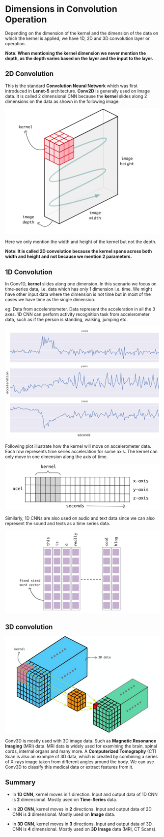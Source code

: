 # Dimensions in Convolution Operation

Depending on the dimension of the kernel and the dimension of the data on which the kernel is applied, we have 1D, 2D and 3D convolution layer or operation.

**Note: When mentioning the kernel dimension we never mention the depth, as the depth varies based on the layer and the input to the layer.**



## 2D Convolution

This is the standard **Convolution Neural Network** which was first introduced in **Lenet-5** architecture. **Conv2D** is generally used on Image data. It is called 2 dimensional CNN because the **kernel** slides along 2 dimensions on the data as shown in the following image.

<img src='../../assets/2dconv.png' />

Here we only mention the width and height of the kernel but not the depth. 

**Note: It is called 2D convolution because the kernel spans across both width and height and not because we mention 2 parameters.**



## 1D Convolution

 In Conv1D, **kernel** slides along one dimension. In this scenario we focus on time-series data, i.e. data which has only 1 dimension i.e. time. We might have other input data where the dimension is not time but in most of the cases we have time as the single dimension.

eg: Data from acceleratometer. Data represent the acceleration in all the 3 axes. 1D CNN can perform activity recognition task from accelerometer data, such as if the person is standing, walking, jumping etc.

<img src='../../assets/accel.png' />

Following plot illustrate how the kernel will move on accelerometer data. Each row represents time series acceleration for some axis. The kernel can only move in one dimension along the axis of time.

<img src='../../assets/1dconv.png' />

Similarly, 1D CNNs are also used on audio and text data since we can also represent the sound and texts as a time series data.

<img src='../../assets/txt_1d.png' />

## 3D convolution

<img src='../../assets/3dconv.png' />

Conv3D is mostly used with 3D image data. Such as **Magnetic Resonance Imaging** (MRI) data. MRI data is widely used for examining the brain, spinal cords, internal organs and many more. A **Computerized Tomography** (CT) Scan is also an example of 3D data, which is created by combining a series of X-rays image taken from different angles around the body. We can use Conv3D to classify this medical data or extract features from it.



## Summary

- In **1D CNN**, kernel moves in **1** direction. Input and output data of 1D CNN is **2** dimensional. Mostly used on **Time-Series** data.

- In **2D CNN**, kernel moves in **2** directions. Input and output data of 2D CNN is **3** dimensional. Mostly used on **Image** data.

- In **3D CNN**, kernel moves in **3** directions. Input and output data of 3D CNN is **4** dimensional. Mostly used on **3D** **Image** data (MRI, CT Scans).